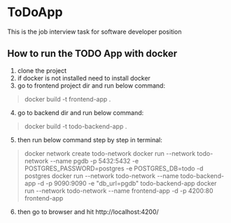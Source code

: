 # ToDoApp

This is the job interview task for software developer position

## How to run the TODO App with docker
1. clone the project
2. if docker is not installed need to install docker
3. go to frontend project dir and run below command:
>  docker build -t frontend-app .
4. go to backend dir and run below command:
>  docker build -t todo-backend-app .
5. then run below command step by step in terminal:
>  docker network create todo-network
>  docker run --network todo-network --name pgdb -p 5432:5432 -e POSTGRES_PASSWORD=postgres -e POSTGRES_DB=todo -d postgres
>  docker run --network todo-network --name todo-backend-app -d -p 9090:9090 -e "db_url=pgdb"   todo-backend-app
>  docker run  --network todo-network --name frontend-app -d -p 4200:80 frontend-app
6. then go to browser and hit http://localhost:4200/
